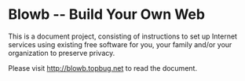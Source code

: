 # Blowb -- Build Your Own Web

This is a document project, consisting of instructions to set up Internet services using existing
free software for you, your family and/or your organization to preserve privacy.

Please visit http://blowb.topbug.net to read the document.
